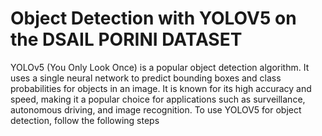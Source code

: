 #   Object Detection with YOLOV5 on the DSAIL PORINI DATASET
YOLOv5 (You Only Look Once) is a popular object detection algorithm. It uses a single neural network to predict bounding boxes and class probabilities for objects in an image. It is known for its high accuracy and speed, making it a popular choice for applications such as surveillance, autonomous driving, and image recognition.
To use YOLOV5 for object detection, follow the following steps

